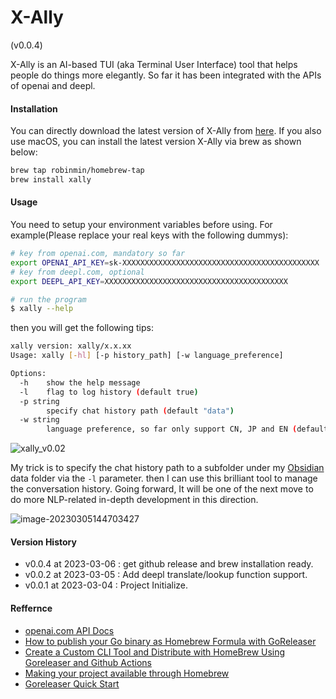 # X-Ally

(v0.0.4)

X-Ally is an AI-based TUI (aka Terminal User Interface) tool that helps people do things more elegantly. So far it has been integrated with the APIs of openai and deepl.


#### Installation
You can directly download the latest version of X-Ally from [here](https://github.com/robinmin/xally/releases/tag/v0.0.4). If you also use macOS, you can install the latest version X-Ally via brew as shown below:

```bash
brew tap robinmin/homebrew-tap
brew install xally
```

#### Usage
You need to setup your environment variables before using. For example(Please replace your real keys with the following dummys):

```bash
# key from openai.com, mandatory so far
export OPENAI_API_KEY=sk-XXXXXXXXXXXXXXXXXXXXXXXXXXXXXXXXXXXXXXXXXXXX
# key from deepl.com, optional
export DEEPL_API_KEY=XXXXXXXXXXXXXXXXXXXXXXXXXXXXXXXXXXXXXXXXX

# run the program
$ xally --help
```

then you will get the following tips:
```bash
xally version: xally/x.x.xx
Usage: xally [-hl] [-p history_path] [-w language_preference]

Options:
  -h	show the help message
  -l	flag to log history (default true)
  -p string
    	specify chat history path (default "data")
  -w string
    	language preference, so far only support CN, JP and EN (default "CN")
```


![xally_v0.02](https://cdn.jsdelivr.net/gh/robinmin/imglanding/images/202303052318479.gif)



My trick is to specify the chat history path to a subfolder under my [Obsidian](https://obsidian.md/) data folder via the `-l` parameter. then I can use this brilliant tool to manage the conversation history. Going forward, It will be one of the next move to do more NLP-related in-depth development in this direction.

![image-20230305144703427](https://cdn.jsdelivr.net/gh/robinmin/imglanding/images/202303051447652.png)



#### Version History
- v0.0.4 at 2023-03-06 : get github release and brew installation ready.
- v0.0.2 at 2023-03-05 : Add deepl translate/lookup function support.
- v0.0.1 at 2023-03-04 : Project Initialize.


#### Reffernce
- [openai.com API Docs](https://platform.openai.com/docs/introduction/overview)
- [How to publish your Go binary as Homebrew Formula with GoReleaser](https://franzramadhan.com/posts/8-how-to-publish-go-binary-to-homebrew/)
- [Create a Custom CLI Tool and Distribute with HomeBrew Using Goreleaser and Github Actions](https://askcloudarchitech.com/posts/tutorials/create-homebrew-tap-golang-goreleaser-cobra-cli/)
- [Making your project available through Homebrew](https://dev.to/superfola/making-your-project-available-through-homebrew-1ll5)
- [Goreleaser Quick Start](https://goreleaser.com/quick-start/)
